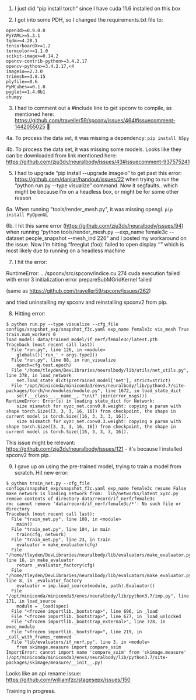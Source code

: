 1. I just did “pip install torch” since I have cuda 11.6 installed on this box

2. I got into some PDH, so I changed the requirements.txt file to:

```
open3d>=0.9.0.0
PyYAML>=5.3.1
tqdm>=4.28.1
tensorboardX>=1.2
termcolor>=1.1.0
scikit-image>=0.14.2
opencv-contrib-python>=3.4.2.17
opencv-python>=3.4.2.17,<4
imageio==2.3.0
trimesh==3.8.15
plyfile==0.6
PyMCubes==0.1.0
pyglet==1.4.0b1
chumpy
```

3. I had to comment out a #include line to get spconv to compile, as mentioned here: https://github.com/traveller59/spconv/issues/464#issuecomment-1442055025 🤮

4a. To process the data set, it was missing a dependency: `pip install h5py`

4b. To process the data set, it was missing some models.  Looks like they can be downloaded from link mentioned here: https://github.com/zju3dv/neuralbody/issues/43#issuecomment-937575241

5. I had to upgrade “pip install --upgrade imageio” to get past this error: https://github.com/danijar/handout/issues/22 when trying to run the “python run.py --type visualize” command.  Now it segfaults.. which might be because I’m on a headless box, or might be for some other reason

6a. When running "tools/render_mesh.py", it was missing opengl.  `pip install PyOpenGL`

6b. I hit this same error (https://github.com/zju3dv/neuralbody/issues/94) when running “python tools/render_mesh.py --exp_name female3c --dataset people_snapshot --mesh_ind 226” and I posted my workaround on the issue.  Now I’m hitting “freeglut (foo): failed to open display ‘’” which is most likely due to running on a headless machine

7. I hit the error:

RuntimeError: .../spconv/src/spconv/indice.cu 274
cuda execution failed with error 3 initialization error
prepareSubMGridKernel failed

(same as https://github.com/traveller59/spconv/issues/262) 

and tried uninstalling my spconv and reinstalling spconv2 from pip.

8. Hitting error:

```
$ python run.py --type visualize --cfg_file configs/snapshot_exp/snapshot_f3c.yaml exp_name female3c vis_mesh True train.num_workers 0
load model: data/trained_model/if_nerf/female3c/latest.pth
Traceback (most recent call last):
  File "run.py", line 126, in <module>
    globals()['run_' + args.type]()
  File "run.py", line 88, in run_visualize
    epoch=cfg.test.epoch)
  File "/home/tleyden/DevLibraries/neuralbody/lib/utils/net_utils.py", line 378, in load_network
    net.load_state_dict(pretrained_model['net'], strict=strict)
  File "/opt/miniconda/miniconda3/envs/neuralbody/lib/python3.7/site-packages/torch/nn/modules/module.py", line 1672, in load_state_dict
    self.__class__.__name__, "\n\t".join(error_msgs)))
RuntimeError: Error(s) in loading state_dict for Network:
	size mismatch for xyzc_net.conv0.0.weight: copying a param with shape torch.Size([3, 3, 3, 16, 16]) from checkpoint, the shape in current model is torch.Size([16, 3, 3, 3, 16]).
	size mismatch for xyzc_net.conv0.3.weight: copying a param with shape torch.Size([3, 3, 3, 16, 16]) from checkpoint, the shape in current model is torch.Size([16, 3, 3, 3, 16]).
```

This issue might be relevant: https://github.com/zju3dv/neuralbody/issues/121 - it's because I installed spconv2 from pip.

9. I gave up on using the pre-trained model, trying to train a model from scratch.  Hit new error:

```
$ python train_net.py --cfg_file configs/snapshot_exp/snapshot_f3c.yaml exp_name female3c resume False
make_network is loading network from:  lib/networks/latent_xyzc.py
remove contents of directory data/record/if_nerf/female3c
rm: cannot remove 'data/record/if_nerf/female3c/*': No such file or directory
Traceback (most recent call last):
  File "train_net.py", line 108, in <module>
    main()
  File "train_net.py", line 104, in main
    train(cfg, network)
  File "train_net.py", line 23, in train
    evaluator = make_evaluator(cfg)
  File "/home/tleyden/DevLibraries/neuralbody/lib/evaluators/make_evaluator.py", line 16, in make_evaluator
    return _evaluator_factory(cfg)
  File "/home/tleyden/DevLibraries/neuralbody/lib/evaluators/make_evaluator.py", line 8, in _evaluator_factory
    evaluator = imp.load_source(module, path).Evaluator()
  File "/opt/miniconda/miniconda3/envs/neuralbody/lib/python3.7/imp.py", line 171, in load_source
    module = _load(spec)
  File "<frozen importlib._bootstrap>", line 696, in _load
  File "<frozen importlib._bootstrap>", line 677, in _load_unlocked
  File "<frozen importlib._bootstrap_external>", line 728, in exec_module
  File "<frozen importlib._bootstrap>", line 219, in _call_with_frames_removed
  File "lib/evaluators/if_nerf.py", line 3, in <module>
    from skimage.measure import compare_ssim
ImportError: cannot import name 'compare_ssim' from 'skimage.measure' (/opt/miniconda/miniconda3/envs/neuralbody/lib/python3.7/site-packages/skimage/measure/__init__.py)
```

Looks like an api rename issue: https://github.com/williamfzc/stagesepx/issues/150

Training in progress.